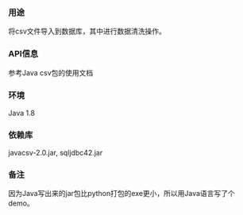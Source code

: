 ### 用途
将csv文件导入到数据库，其中进行数据清洗操作。

### API信息
参考Java csv包的使用文档

### 环境
Java 1.8

### 依赖库
javacsv-2.0.jar, sqljdbc42.jar

### 备注
因为Java写出来的jar包比python打包的exe更小，所以用Java语言写了个demo。

